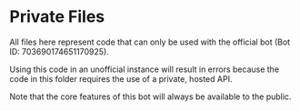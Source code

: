 # Private Files
All files here represent code that can only be used with the official bot (Bot ID: 703690174651170925).

Using this code in an unofficial instance will result in errors because the code in this folder requires the use of a private, hosted API. 

Note that the core features of this bot will always be available to the public.